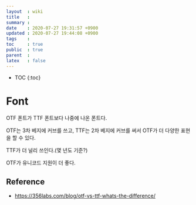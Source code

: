 ```yaml
---
layout  : wiki
title   : 
summary : 
date    : 2020-07-27 19:31:57 +0900
updated : 2020-07-27 19:44:08 +0900
tags    : 
toc     : true
public  : true
parent  : 
latex   : false
---
```

* TOC
{:toc}

# Font

OTF 폰트가 TTF 폰트보다 나중에 나온 폰트다.

OTF는 3차 베지에 커브를 쓰고, TTF는 2차 베지에 커브를 써서 OTF가 더 다양한 표현을 할 수 있다.

TTF가 더 널리 쓰인다.(몇 년도 기준?)

OTF가 유니코드 지원이 더 좋다.

## Reference

* https://356labs.com/blog/otf-vs-ttf-whats-the-difference/
